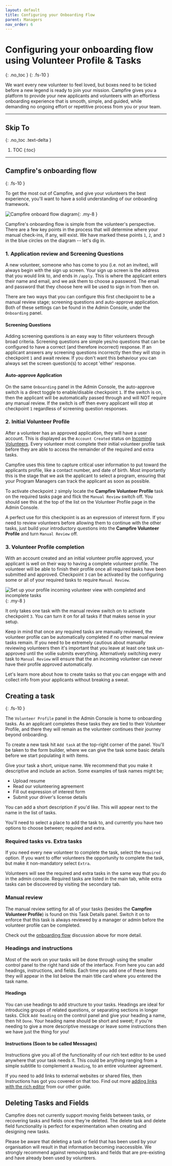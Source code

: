 ```yaml
---
layout: default
title: Configuring your Onboarding Flow
parent: Managers
nav_order: 6
---
```


# Configuring your onboarding flow using Volunteer Profile & Tasks
{: .no_toc }
{: .fs-10 }

We want every new volunteer to feel loved, but boxes need to be ticked before a new legend is ready to join your mission. Campfire gives you a platform to provide your new applicants and volunteers with an effortless onboarding experience that is smooth, simple, and guided, while demanding no ongoing effort or repetitive process from you or your team.

---

## Skip To
{: .no_toc .text-delta }

1. TOC
{:toc}

---

## Campfire's onboarding flow
{: .fs-10 }

To get the most out of Campfire, and give your volunteers the best experience, you'll want to have a solid understanding of our onboarding framework.

![Campfire onboard flow diagram](./assets/configuring-your-flow/onboarding-flow.png){: .my-8 }

Campfire's onboarding flow is simple from the volunteer's perspective. There are a few key points in the process that will determine where your manual check-ins, if any, will exist. We have marked these points `1`, `2`, and `3` in the blue circles on the diagram -- let's dig in.

### 1. Application review and Screening Questions

A new volunteer, someone who has come to you (i.e. not an invitee), will always begin with the sign up screen. Your sign up screen is the address that you would link to, and ends in `/apply`. This is where the applicant enters their name and email, and we ask them to choose a password. The email and password that they choose here will be used to sign in from then on.

There are two ways that you can configure this first checkpoint to be a manual review stage; screening questions and auto-approve application. Both of these settings can be found in the Admin Console, under the `Onboarding` panel.

#### Screening Questions

Adding screening questions is an easy way to filter volunteers through broad criteria. Screening questions are simple yes/no questions that can be configured to have a correct (and therefore incorrect) response. If an applicant answers any screening questions incorrectly then they will stop in checkpoint `1` and await review. If you don't want this behaviour you can always set the screen question(s) to accept 'either' response.

#### Auto-approve Application

On the same `Onboarding` panel in the Admin Console, the auto-approve switch is a direct toggle to enable/disable checkpoint `1`. If the switch is on, then the applicant will be automatically passed through and will NOT require any manual review. If the switch is off then every applicant will stop at checkpoint `1` regardless of screening question responses.

### 2. Initial Volunteer Profile

After a volunteer has an approved application, they will have a user account. This is displayed as the `Account Created` status on [Incoming Volunteers](). Every volunteer most complete their initial volunteer profile task before they are able to access the remainder of the required and extra tasks.

Campfire uses this time to capture critical user information to put toward the applicants profile, like a contact number, and date of birth. Most importantly this is the stage that we ask the applicant to select a program, ensuring that your Program Managers can track the applicant as soon as possible.

To activate checkpoint `2` simply locate the **Campfire Volunteer Profile** task on the required tasks page and flick the `Manual Review` switch off. You should see this at the top of the list on the Volunteer Profile page in the Admin Console.

A perfect use for this checkpoint is as an expression of interest form. If you need to review volunteers before allowing them to continue with the other tasks, just build your introductory questions into the **Campfire Volunteer Profile** and turn `Manual Review` off.

### 3. Volunteer Profile completion

With an account created and an initial volunteer profile approved, your applicant is well on their way to having a complete volunteer profile. The volunteer will be able to finish their profile once all required tasks have been submitted and approved. Checkpoint `3` can be activated by the configuring some or all of your required tasks to require `Manual Review`.

![Set up your profile incoming volunteer view with completed and incomplete tasks](./assets/configuring-your-flow/lets-get-your-profile-setup.png){: .my-8 }

It only takes one task with the manual review switch on to activate checkpoint `3`. You can turn it on for all tasks if that makes sense in your setup.

Keep in mind that once any required tasks are manually reviewed, the volunteer profile can be automatically completed if no other manual review tasks remain. If you need to be extremely cautious about manually reviewing volunteers then it's important that you leave at least one task un-approved until the vollie submits everything. Alternatively switching every task to `Manual Review` will ensure that the an incoming volunteer can never have their profile approved automatically.

Let's learn more about how to create tasks so that you can engage with and collect info from your applicants without breaking a sweat.

## Creating a task
{: .fs-10 }

The `Volunteer Profile` panel in the Admin Console is home to onboarding tasks. As an applicant completes these tasks they are tied to their Volunteer Profile, and there they will remain as the volunteer continues their journey beyond onboarding.

To create a new task hit `Add task` at the top-right corner of the panel. You'll be taken to the form builder, where we can give the task some basic details before we start populating it with items.

Give your task a short, unique name. We recommend that you make it descriptive and include an action. Some examples of task names might be;

- Upload resume
- Read our volunteering agreement
- Fill out expression of interest form
- Submit your driver's license details

You can add a short description if you'd like. This will appear next to the name in the list of tasks.

You'll need to select a place to add the task to, and currently you have two options to choose between; required and extra.

### Required tasks vs. Extra tasks

If you need every new volunteer to complete the task, select the `Required` option. If you want to offer volunteers the opportunity to complete the task, but make it non-mandatory select `Extra`.

Volunteers will see the required and extra tasks in the same way that you do in the admin console. Required tasks are listed in the main tab, while extra tasks can be discovered by visiting the secondary tab.

### Manual review

The manual review setting for all of your tasks (besides the **Campfire Volunteer Profile**) is found on this Task Details panel. Switch it on to enforce that this task is always reviewed by a manager or admin before the volunteer profile can be completed.

Check out the [onboarding flow](#campfires-onboarding-flow) discussion above for more detail.

### Headings and instructions

Most of the work on your tasks will be done through using the smaller control panel to the right hand side of the interface. From here you can add headings, instructions, and fields. Each time you add one of these items they will appear in the list below the main title card where you entered the task name.

#### Headings

You can use headings to add structure to your tasks. Headings are ideal for introducing groups of related questions, or separating sections in longer tasks. Click `Add heading` on the control panel and give your heading a name, then hit `Done`. Your heading name should be short and sweet; if you're needing to give a more descriptive message or leave some instructions then we have just the thing for you!

#### Instructions (Soon to be called Messages)

Instructions give you all of the functionality of our rich text editor to be used anywhere that your task needs it. This could be anything ranging from a simple subtitle to complement a `Heading`, to an entire volunteer agreement.

If you need to add links to external websites or shared files, then Instructions has got you covered on that too. Find out more [adding links with the rich editor](https://guide.campfireapp.org/docs/managers/uploading-content-with-resources/#adding-links-using-the-text-editor) from our other guide.

## Deleting Tasks and Fields

Campfire does not currently support moving fields between tasks, or recovering tasks and fields once they're deleted. The delete task and delete field functionality is perfect for experimentation when creating and designing new tasks.

Please be aware that deleting a task or field that has been used by your organisation will result in that information becoming inaccessible. We strongly recommend against removing tasks and fields that are pre-existing and have already been used by volunteers.

<!-- ### Adding fields -->

<!-- Talk briefly about each field type
Optional vs. required fields (note about data integrity)
Recommendations on multi-select vs. checklist vs. dropdown
Aside about attachments
Examples for `If yes then` style questions -->

<!-- ## What the volunteer sees -->

<!-- Side by side comparison of required tasks cakes -->

<!-- ## Keeping track of incoming volunteers -->

<!-- Link to a new incoming volunteers page -->
